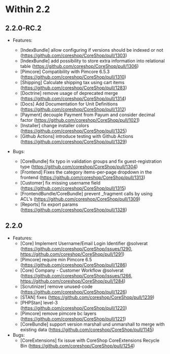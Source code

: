 # Within 2.2

## 2.2.0-RC.2
 - Features:
    - [IndexBundle] allow configuring if versions should be indexed or not (https://github.com/coreshop/CoreShop/pull/1303)
    - [IndexBundle] add possibility to store extra information into relational table (https://github.com/coreshop/CoreShop/pull/1306)
    - [Pimcore] Compatibility with Pimcore 6.5.3 (https://github.com/coreshop/CoreShop/pull/1310)
    - [Shipping] Calculate shipping tax using cart items (https://github.com/coreshop/CoreShop/pull/1283)
    - [Doctrine] remove usage of deprecated merge (https://github.com/coreshop/CoreShop/pull/1314)
    - [Docs] Add Documentation for Unit Definitions (https://github.com/coreshop/CoreShop/pull/1312)
    - [Payment] decouple Payment from Payum and consider decimal factor (https://github.com/coreshop/CoreShop/pull/1021)
    - [Installer] change installer colors (https://github.com/coreshop/CoreShop/pull/1325)
    - [Github Actions] introduce testing with Github Actions (https://github.com/coreshop/CoreShop/pull/1329)
    
 - Bugs:
    - [CoreBundle] fix typo in validation groups and fix guest-registration type (https://github.com/coreshop/CoreShop/pull/1304)
    - [Frontend] Fixes the category items-per-page dropdown in the frontend (https://github.com/coreshop/CoreShop/pull/1313)
    - [Customer] fix missing username field (https://github.com/coreshop/CoreShop/pull/1315)
    - [FrontendBundle/CoreBundle] prevent _fragment calls by using ACL's (https://github.com/coreshop/CoreShop/pull/1309)
    - [Reports] fix export params (https://github.com/coreshop/CoreShop/pull/1328)

## 2.2.0
 - Features:
    - [Core] Implement Username/Email Login Identifier @solverat (https://github.com/coreshop/CoreShop/issues/1290, https://github.com/coreshop/CoreShop/pull/1291)
    - [Pimcore] require min Pimcore 6.5 (https://github.com/coreshop/CoreShop/pull/1286)
    - [Core] Company - Customer Workflow @solverat (https://github.com/coreshop/CoreShop/issues/1266, https://github.com/coreshop/CoreShop/pull/1284)
    - [Scrutinizer] remove unused-code (https://github.com/coreshop/CoreShop/pull/1226)
    - [STAN] fixes (https://github.com/coreshop/CoreShop/pull/1239)
    - [PHPStan] level-3 (https://github.com/coreshop/CoreShop/pull/1220)
    - [Pimcore] remove pimcore bc layers (https://github.com/coreshop/CoreShop/pull/1221)
    - [CoreBundle] support version marshall und unmarshall to merge with existing data (https://github.com/coreshop/CoreShop/pull/1145)
 - Bugs:
    - [CoreExtensions] fix issue with CoreShop CoreExtensions Recycle Bin (https://github.com/coreshop/CoreShop/pull/1254)

